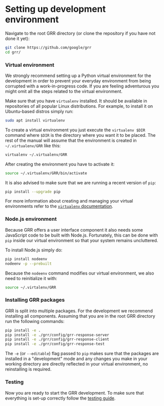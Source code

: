 # Setting up development environment

Navigate to the root GRR directory (or clone the repository if you have not done
it yet):

```bash
git clone https://github.com/google/grr
cd grr/
```

### Virtual environment

We strongly recommend setting up a Python virtual environment for the
development in order to prevent your everyday environment from being corrupted
with a work-in-progress code. If you are feeling adventurous you might omit all
the steps related to the virtual environment.

Make sure that you have `virtualenv` installed. It should be available in
repositories of all popular Linux distributions. For example, to install it on
Ubuntu-based distros simply run:

```bash
sudo apt install virtualenv
```

To create a virtual environment you just execute the `virtualenv $DIR` command
where `$DIR` is the directory where you want it to be placed. The rest of the
manual will assume that the environment is created in `~/.virtualenv/GRR` like
this:

```bash
virtualenv ~/.virtualenv/GRR
```

After creating the environment you have to activate it:

```bash
source ~/.virtualenv/GRR/bin/activate
```

It is also advised to make sure that we are running a recent version of `pip`:

```bash
pip install --upgrade pip
```

For more information about creating and managing your virtual environments
refer to the [`virtualenv` documentation](https://virtualenv.pypa.io).

### Node.js environment

Because GRR offers a user interface component it also needs some JavaScript code
to be built with Node.js. Fortunately, this can be done with `pip` inside our
virtual environment so that your system remains uncluttered.

To install Node.js simply do:

```bash
pip install nodeenv
nodeenv -p --prebuilt
```

Because the `nodeenv` command modifies our virtual environment, we also need to
reinitialize it with:

```bash
source ~/.virtalenv/GRR
```

### Installing GRR packages

GRR is split into multiple packages. For the development we recommend installing
all components. Assuming that you are in the root GRR directory run the
following commands:

```bash
pip install -e .
pip install -e ./grr/config/grr-response-server
pip install -e ./grr/config/grr-response-client
pip install -e ./grr/config/grr-response-test
```

The `-e` (or `--editable`) flag passed to `pip` makes sure that the packages
are installed in a "development" mode and any changes you make in your working
directory are directly reflected in your virtual environment, no reinstalling
is required.

### Testing

Now you are ready to start the GRR development. To make sure that everything is
set-up correctly follow the [testing guide](`running-tests.md`).
